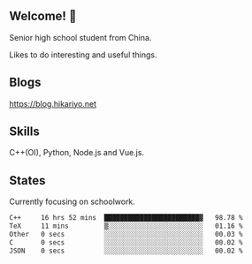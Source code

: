 ## Welcome! 👋

Senior high school student from China.

Likes to do interesting and useful things.

## Blogs

https://blog.hikariyo.net

## Skills

C++(OI), Python, Node.js and Vue.js.

## States

Currently focusing on schoolwork.

<!--START_SECTION:waka-->

```txt
C++     16 hrs 52 mins  ████████████████████████▓   98.78 %
TeX     11 mins         ▒░░░░░░░░░░░░░░░░░░░░░░░░   01.16 %
Other   0 secs          ░░░░░░░░░░░░░░░░░░░░░░░░░   00.03 %
C       0 secs          ░░░░░░░░░░░░░░░░░░░░░░░░░   00.02 %
JSON    0 secs          ░░░░░░░░░░░░░░░░░░░░░░░░░   00.02 %
```

<!--END_SECTION:waka-->

